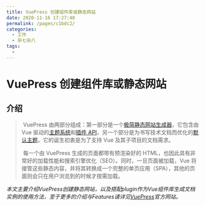 ```yaml
---
title: VuePress 创建组件库或静态网站
date: 2020-11-16 17:27:40
permalink: /pages/c1bdc2/
categories:
  - 工作
  - 杂七杂八
tags:
  - 
---
```

# VuePress 创建组件库或静态网站



## 介绍

>​		VuePress 由两部分组成：第一部分是一个[极简静态网站生成器](https://github.com/vuejs/vuepress/tree/master/packages/%40vuepress/core)，它包含由 Vue 驱动的[主题系统](https://www.vuepress.cn/theme/)和[插件 API](https://www.vuepress.cn/plugin/)，另一个部分是为书写技术文档而优化的[默认主题](https://www.vuepress.cn/theme/default-theme-config.html)，它的诞生初衷是为了支持 Vue 及其子项目的文档需求。
>
>​		每一个由 VuePress 生成的页面都带有预渲染好的 HTML，也因此具有非常好的加载性能和搜索引擎优化（SEO）。同时，一旦页面被加载，Vue 将接管这些静态内容，并将其转换成一个完整的单页应用（SPA），其他的页面则会只在用户浏览到的时候才按需加载。

 *本文主要介绍VuePress创建静态网站，以及搭配plugin作为Vue组件库生成文档实例的使用方法，至于更多的介绍与Features请详见[VuePress](https://www.vuepress.cn/)官方网站。*

## 



